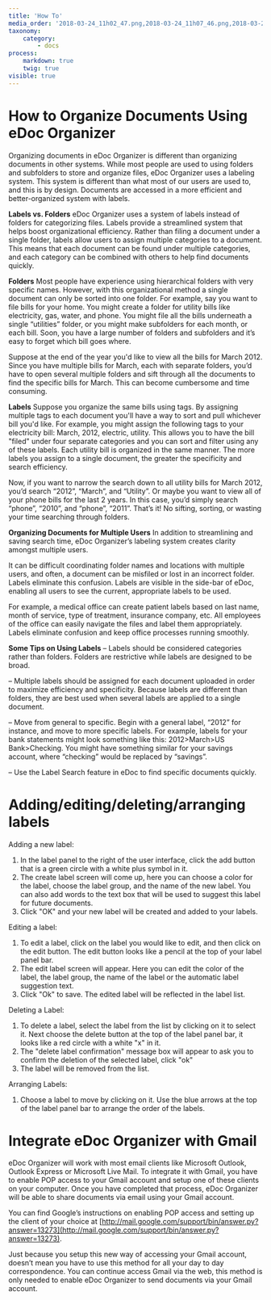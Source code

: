 ```yaml
---
title: 'How To'
media_order: '2018-03-24_11h02_47.png,2018-03-24_11h07_46.png,2018-03-24_11h11_06.png'
taxonomy:
    category:
        - docs
process:
    markdown: true
    twig: true
visible: true
---
```


# How to Organize Documents Using eDoc Organizer

Organizing documents in eDoc Organizer is different than organizing documents in other systems. While most people are used to using folders and subfolders to store and organize files, eDoc Organizer uses a labeling system. This system is different than what most of our users are used to, and this is by design. Documents are accessed in a more efficient and better-organized system with labels.

**Labels vs. Folders**
eDoc Organizer uses a system of labels instead of folders for categorizing files. Labels provide a streamlined system that helps boost organizational efficiency. Rather than filing a document under a single folder, labels allow users to assign multiple categories to a document. This means that each document can be found under multiple categories, and each category can be combined with others to help find documents quickly.

**Folders**
Most people have experience using hierarchical folders with very specific names. However, with this organizational method a single document can only be sorted into one folder. For example, say you want to file bills for your home. You might create a folder for utility bills like electricity, gas, water, and phone. You might file all the bills underneath a single “utilities” folder, or you might make subfolders for each month, or each bill. Soon, you have a large number of folders and subfolders and it’s easy to forget which bill goes where.

Suppose at the end of the year you'd like to view all the bills for March 2012. Since you have multiple bills for March, each with separate folders, you’d have to open several multiple folders and sift through all the documents to find the specific bills for March. This can become cumbersome and time consuming.

**Labels**
Suppose you organize the same bills using tags. By assigning multiple tags to each document you'll have a way to sort and pull whichever bill you'd like. For example, you might assign the following tags to your electricity bill: March, 2012, electric, utility. This allows you to have the bill "filed" under four separate categories and you can sort and filter using any of these labels. Each utility bill is organized in the same manner. The more labels you assign to a single document, the greater the specificity and search efficiency.

Now, if you want to narrow the search down to all utility bills for March 2012, you’d search “2012”, “March”, and “Utility”. Or maybe you want to view all of your phone bills for the last 2 years. In this case, you’d simply search “phone”, “2010”, and “phone”, “2011”. That’s it! No sifting, sorting, or wasting your time searching through folders.

**Organizing Documents for Multiple Users**
In addition to streamlining and saving search time, eDoc Organizer’s labeling system creates clarity amongst multiple users.

It can be difficult coordinating folder names and locations with multiple users, and often, a document can be misfiled or lost in an incorrect folder. Labels eliminate this confusion. Labels are visible in the side-bar of eDoc, enabling all users to see the current, appropriate labels to be used.

For example, a medical office can create patient labels based on last name, month of service, type of treatment, insurance company, etc. All employees of the office can easily navigate the files and label them appropriately. Labels eliminate confusion and keep office processes running smoothly.

**Some Tips on Using Labels**
– Labels should be considered categories rather than folders. Folders are restrictive while labels are designed to be broad.

– Multiple labels should be assigned for each document uploaded in order to maximize efficiency and specificity. Because labels are different than folders, they are best used when several labels are applied to a single document.

– Move from general to specific. Begin with a general label, “2012” for instance, and move to more specific labels. For example, labels for your bank statements might look something like this: 2012>March>US Bank>Checking. You might have something similar for your savings account, where “checking” would be replaced by “savings”.

– Use the Label Search feature in eDoc to find specific documents quickly.

# Adding/editing/deleting/arranging labels

Adding a new label: 
1. In the label panel to the right of the user interface, click the add button that is a green circle with a white plus symbol in it.  
2. The create label screen will come up, here you can choose a color for the label, choose the label group, and the name of the new label.  You can also add words to the text box that will be used to suggest this label for future documents. 
3. Click "OK" and your new label will be created and added to your labels. 


Editing a label: 
1. To edit a label, click on the label you would like to edit, and then click on the edit button.  The edit button looks like a pencil at the top of your label panel bar.  
2. The edit label screen will appear.  Here you can edit the color of the label, the label group, the name of the label or the automatic label suggestion text.
3. Click "Ok" to save.  The edited label will be reflected in the label list.  

Deleting a Label:
1. To delete a label, select the label from the list by clicking on it to select it.  Next choose the delete button at the top of the label panel bar, it looks like a red circle with a white "x" in it.  
2. The "delete label confirmation" message box will appear to ask you to confirm the deletion of the selected label, click "ok" 
3. The label will be removed from the list. 

Arranging Labels: 
1. Choose a label to move by clicking on it.  Use the blue arrows at the top of the label panel bar to arrange the order of the labels.

# Integrate eDoc Organizer with Gmail

eDoc Organizer will work with most email clients like Microsoft Outlook, Outlook Express or Microsoft Live Mail. To integrate it with Gmail, you have to enable POP access to your Gmail account and setup one of these clients on your computer. Once you have completed that process, eDoc Organizer will be able to share documents via email using your Gmail account.

You can find Google’s instructions on enabling POP access and setting up the client of your choice at [http://mail.google.com/support/bin/answer.py?answer=13273](http://mail.google.com/support/bin/answer.py?answer=13273).

Just because you setup this new way of accessing your Gmail account, doesn’t mean you have to use this method for all your day to day correspondence. You can continue access Gmail via the web, this method is only needed to enable eDoc Organizer to send documents via your Gmail account.